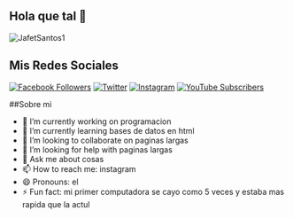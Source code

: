 ## Hola que tal 👋

![JafetSantos1](https://github.com/user-attachments/assets/4c6b2ffd-7a36-49cc-b46f-1ac08080034b)
## Mis Redes Sociales



[![Facebook Followers](https://img.shields.io/badge/Facebook%20Followers-76-blue?style=for-the-badge&logo=facebook&logoColor=white)](https://www.facebook.com/jafet.santos.52)
[![Twitter](https://img.shields.io/twitter/follow/JafetSantos0?style=social)](https://twitter.com/JafetSantos0)
[![Instagram](https://img.shields.io/badge/Instagram-Perfil-red)](https://www.instagram.com/santosjafetisai777/)
[![YouTube Subscribers](https://img.shields.io/youtube/channel/subscribers/jafetsantos-p5m?style=social)](https://www.youtube.com/channel/jafetsantos-p5m)

##Sobre mi 
- 🔭 I’m currently working on programacion
- 🌱 I’m currently learning bases de datos en html
- 👯 I’m looking to collaborate on paginas largas
- 🤔 I’m looking for help with paginas largas
- 💬 Ask me about cosas
- 📫 How to reach me: instagram
- 😄 Pronouns: el
- ⚡ Fun fact: mi primer computadora se cayo como 5 veces y estaba mas rapida que la actul

